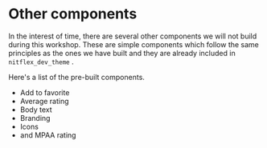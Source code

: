 # Other components

In the interest of time, there are several other components we will not build during this workshop.  These are simple components which follow the same principles as the ones we have built and they are already included in `nitflex_dev_theme` .

Here's a list of the pre-built components.

* Add to favorite
* Average rating
* Body text
* Branding
* Icons
* and MPAA rating

